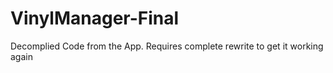 # VinylManager-Final
Decomplied Code from the App. Requires complete rewrite to get it working again
